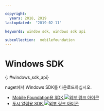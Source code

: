 ```yaml
---

copyright:
  years: 2018, 2019
lastupdated:  "2019-02-11"

keywords: window sdk, windows sdk api

subcollection:  mobilefoundation
---
```


#	Windows SDK
{: #windows_sdk_api}

nuget에서 Windows SDK를 다운로드하십시오.

* [Mobile Foundation용 SDK ![외부 링크 아이콘](../../icons/launch-glyph.svg "외부 링크 아이콘")](https://www.nuget.org/packages/IBM.MobileFirstPlatformFoundation/)
* [푸시 알림용 SDK ![외부 링크 아이콘](../../icons/launch-glyph.svg "외부 링크 아이콘")](https://www.nuget.org/packages/IBM.MobileFirstPlatformFoundationPush/)
